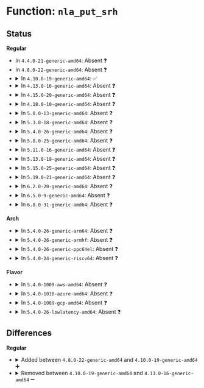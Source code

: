 # Function: <code>nla_put_srh</code>

## Status
<b>Regular</b>
<ul>
<li>
In <code>4.4.0-21-generic-amd64</code>: Absent ❓
</li>
<li>
In <code>4.8.0-22-generic-amd64</code>: Absent ❓
</li>
<li>
<details>
<summary>In <code>4.10.0-19-generic-amd64</code>: ✅</summary>

```c
int nla_put_srh(struct sk_buff * skb, int attrtype, struct seg6_iptunnel_encap * tuninfo)
```

```json
{
  "name": "nla_put_srh",
  "collision_type": "Unique Global",
  "inline_type": "No",
  "funcs": [
    {
      "addr": 18446744071587907456,
      "name": "nla_put_srh",
      "external": true,
      "loc": "net/ipv6/seg6_iptunnel.c:58",
      "file": "net/ipv6/seg6_iptunnel.c",
      "inline": "seen, unknown",
      "caller_inline": [],
      "caller_func": [
        "net/ipv6/seg6_iptunnel.c:seg6_fill_encap_info"
      ]
    }
  ],
  "symbols": [
    {
      "addr": 18446744071587907456,
      "name": "nla_put_srh",
      "section": ".text",
      "bind": "STB_GLOBAL",
      "size": 105
    }
  ]
}
```
</details>
</li>
<li>
<details>
<summary>In <code>4.13.0-16-generic-amd64</code>: Absent ❓</summary>

```json
{
  "name": "nla_put_srh",
  "collision_type": "Unique Static",
  "inline_type": "Full",
  "funcs": [
    {
      "addr": 18446744071588062702,
      "name": "nla_put_srh",
      "external": false,
      "loc": "net/ipv6/seg6_iptunnel.c:54",
      "file": "net/ipv6/seg6_iptunnel.c",
      "inline": "not declared, inlined",
      "caller_inline": [
        "net/ipv6/seg6_iptunnel.c:seg6_fill_encap_info"
      ],
      "caller_func": []
    }
  ],
  "symbols": []
}
```
</details>
</li>
<li>
<details>
<summary>In <code>4.15.0-20-generic-amd64</code>: Absent ❓</summary>

```json
{
  "name": "nla_put_srh",
  "collision_type": "Unique Static",
  "inline_type": "Full",
  "funcs": [
    {
      "addr": 18446744071588601278,
      "name": "nla_put_srh",
      "external": false,
      "loc": "net/ipv6/seg6_iptunnel.c:55",
      "file": "net/ipv6/seg6_iptunnel.c",
      "inline": "not declared, inlined",
      "caller_inline": [
        "net/ipv6/seg6_iptunnel.c:seg6_fill_encap_info"
      ],
      "caller_func": []
    }
  ],
  "symbols": []
}
```
</details>
</li>
<li>
<details>
<summary>In <code>4.18.0-10-generic-amd64</code>: Absent ❓</summary>

```json
{
  "name": "nla_put_srh",
  "collision_type": "Unique Static",
  "inline_type": "Full",
  "funcs": [
    {
      "addr": 18446744071588966468,
      "name": "nla_put_srh",
      "external": false,
      "loc": "net/ipv6/seg6_iptunnel.c:55",
      "file": "net/ipv6/seg6_iptunnel.c",
      "inline": "not declared, inlined",
      "caller_inline": [
        "net/ipv6/seg6_iptunnel.c:seg6_fill_encap_info"
      ],
      "caller_func": []
    }
  ],
  "symbols": []
}
```
</details>
</li>
<li>
<details>
<summary>In <code>5.0.0-13-generic-amd64</code>: Absent ❓</summary>

```json
{
  "name": "nla_put_srh",
  "collision_type": "Unique Static",
  "inline_type": "Full",
  "funcs": [
    {
      "addr": 18446744071589190564,
      "name": "nla_put_srh",
      "external": false,
      "loc": "net/ipv6/seg6_iptunnel.c:55",
      "file": "net/ipv6/seg6_iptunnel.c",
      "inline": "not declared, inlined",
      "caller_inline": [
        "net/ipv6/seg6_iptunnel.c:seg6_fill_encap_info"
      ],
      "caller_func": []
    }
  ],
  "symbols": []
}
```
</details>
</li>
<li>
<details>
<summary>In <code>5.3.0-18-generic-amd64</code>: Absent ❓</summary>

```json
{
  "name": "nla_put_srh",
  "collision_type": "Unique Static",
  "inline_type": "Full",
  "funcs": [
    {
      "addr": 18446744071589644068,
      "name": "nla_put_srh",
      "external": false,
      "loc": "net/ipv6/seg6_iptunnel.c:50",
      "file": "net/ipv6/seg6_iptunnel.c",
      "inline": "not declared, inlined",
      "caller_inline": [
        "net/ipv6/seg6_iptunnel.c:seg6_fill_encap_info"
      ],
      "caller_func": []
    }
  ],
  "symbols": []
}
```
</details>
</li>
<li>
<details>
<summary>In <code>5.4.0-26-generic-amd64</code>: Absent ❓</summary>

```json
{
  "name": "nla_put_srh",
  "collision_type": "Unique Static",
  "inline_type": "Full",
  "funcs": [
    {
      "addr": 18446744071589868276,
      "name": "nla_put_srh",
      "external": false,
      "loc": "net/ipv6/seg6_iptunnel.c:50",
      "file": "net/ipv6/seg6_iptunnel.c",
      "inline": "not declared, inlined",
      "caller_inline": [
        "net/ipv6/seg6_iptunnel.c:seg6_fill_encap_info"
      ],
      "caller_func": []
    }
  ],
  "symbols": []
}
```
</details>
</li>
<li>
<details>
<summary>In <code>5.8.0-25-generic-amd64</code>: Absent ❓</summary>

```json
{
  "name": "nla_put_srh",
  "collision_type": "Unique Static",
  "inline_type": "Full",
  "funcs": [
    {
      "addr": 18446744071590895460,
      "name": "nla_put_srh",
      "external": false,
      "loc": "net/ipv6/seg6_iptunnel.c:50",
      "file": "net/ipv6/seg6_iptunnel.c",
      "inline": "not declared, inlined",
      "caller_inline": [
        "net/ipv6/seg6_iptunnel.c:seg6_fill_encap_info"
      ],
      "caller_func": []
    }
  ],
  "symbols": []
}
```
</details>
</li>
<li>
<details>
<summary>In <code>5.11.0-16-generic-amd64</code>: Absent ❓</summary>

```json
{
  "name": "nla_put_srh",
  "collision_type": "Unique Static",
  "inline_type": "Full",
  "funcs": [
    {
      "addr": 18446744071590956916,
      "name": "nla_put_srh",
      "external": false,
      "loc": "net/ipv6/seg6_iptunnel.c:67",
      "file": "net/ipv6/seg6_iptunnel.c",
      "inline": "not declared, inlined",
      "caller_inline": [
        "net/ipv6/seg6_iptunnel.c:seg6_fill_encap_info"
      ],
      "caller_func": []
    }
  ],
  "symbols": []
}
```
</details>
</li>
<li>
<details>
<summary>In <code>5.13.0-19-generic-amd64</code>: Absent ❓</summary>

```json
{
  "name": "nla_put_srh",
  "collision_type": "Unique Static",
  "inline_type": "Full",
  "funcs": [
    {
      "addr": 18446744071590886948,
      "name": "nla_put_srh",
      "external": false,
      "loc": "net/ipv6/seg6_iptunnel.c:67",
      "file": "net/ipv6/seg6_iptunnel.c",
      "inline": "not declared, inlined",
      "caller_inline": [
        "net/ipv6/seg6_iptunnel.c:seg6_fill_encap_info"
      ],
      "caller_func": []
    }
  ],
  "symbols": []
}
```
</details>
</li>
<li>
<details>
<summary>In <code>5.15.0-25-generic-amd64</code>: Absent ❓</summary>

```json
{
  "name": "nla_put_srh",
  "collision_type": "Unique Static",
  "inline_type": "Full",
  "funcs": [
    {
      "addr": 18446744071591717732,
      "name": "nla_put_srh",
      "external": false,
      "loc": "net/ipv6/seg6_iptunnel.c:68",
      "file": "net/ipv6/seg6_iptunnel.c",
      "inline": "not declared, inlined",
      "caller_inline": [
        "net/ipv6/seg6_iptunnel.c:seg6_fill_encap_info"
      ],
      "caller_func": []
    }
  ],
  "symbols": []
}
```
</details>
</li>
<li>
<details>
<summary>In <code>5.19.0-21-generic-amd64</code>: Absent ❓</summary>

```json
{
  "name": "nla_put_srh",
  "collision_type": "Unique Static",
  "inline_type": "Full",
  "funcs": [
    {
      "addr": 18446744071593418340,
      "name": "nla_put_srh",
      "external": false,
      "loc": "net/ipv6/seg6_iptunnel.c:68",
      "file": "net/ipv6/seg6_iptunnel.c",
      "inline": "not declared, inlined",
      "caller_inline": [
        "net/ipv6/seg6_iptunnel.c:seg6_fill_encap_info"
      ],
      "caller_func": []
    }
  ],
  "symbols": []
}
```
</details>
</li>
<li>
<details>
<summary>In <code>6.2.0-20-generic-amd64</code>: Absent ❓</summary>

```json
{
  "name": "nla_put_srh",
  "collision_type": "Unique Static",
  "inline_type": "Selective",
  "funcs": [
    {
      "addr": 18446744071595329440,
      "name": "nla_put_srh",
      "external": false,
      "loc": "net/ipv6/seg6_iptunnel.c:70",
      "file": "net/ipv6/seg6_iptunnel.c",
      "inline": "not declared, inlined",
      "caller_inline": [],
      "caller_func": [
        "net/ipv6/seg6_iptunnel.c:seg6_fill_encap_info"
      ]
    }
  ],
  "symbols": [
    {
      "addr": 18446744071595329440,
      "name": "nla_put_srh.constprop.0",
      "section": ".text",
      "bind": "STB_LOCAL",
      "size": 126
    }
  ]
}
```
</details>
</li>
<li>
<details>
<summary>In <code>6.5.0-9-generic-amd64</code>: Absent ❓</summary>

```json
{
  "name": "nla_put_srh",
  "collision_type": "Unique Static",
  "inline_type": "Selective",
  "funcs": [
    {
      "addr": 18446744071595724560,
      "name": "nla_put_srh",
      "external": false,
      "loc": "net/ipv6/seg6_iptunnel.c:70",
      "file": "net/ipv6/seg6_iptunnel.c",
      "inline": "not declared, inlined",
      "caller_inline": [],
      "caller_func": [
        "net/ipv6/seg6_iptunnel.c:seg6_fill_encap_info"
      ]
    }
  ],
  "symbols": [
    {
      "addr": 18446744071595724560,
      "name": "nla_put_srh.constprop.0",
      "section": ".text",
      "bind": "STB_LOCAL",
      "size": 126
    }
  ]
}
```
</details>
</li>
<li>
<details>
<summary>In <code>6.8.0-31-generic-amd64</code>: Absent ❓</summary>

```json
{
  "name": "nla_put_srh",
  "collision_type": "Unique Static",
  "inline_type": "Selective",
  "funcs": [
    {
      "addr": 18446744071596572384,
      "name": "nla_put_srh",
      "external": false,
      "loc": "net/ipv6/seg6_iptunnel.c:70",
      "file": "net/ipv6/seg6_iptunnel.c",
      "inline": "not declared, inlined",
      "caller_inline": [],
      "caller_func": [
        "net/ipv6/seg6_iptunnel.c:seg6_fill_encap_info"
      ]
    }
  ],
  "symbols": [
    {
      "addr": 18446744071596572384,
      "name": "nla_put_srh.constprop.0",
      "section": ".text",
      "bind": "STB_LOCAL",
      "size": 126
    }
  ]
}
```
</details>
</li>
</ul>
<b>Arch</b>
<ul>
<li>
<details>
<summary>In <code>5.4.0-26-generic-arm64</code>: Absent ❓</summary>

```json
{
  "name": "nla_put_srh",
  "collision_type": "Unique Static",
  "inline_type": "Full",
  "funcs": [
    {
      "addr": 18446603336503587108,
      "name": "nla_put_srh",
      "external": false,
      "loc": "net/ipv6/seg6_iptunnel.c:50",
      "file": "net/ipv6/seg6_iptunnel.c",
      "inline": "not declared, inlined",
      "caller_inline": [
        "net/ipv6/seg6_iptunnel.c:seg6_fill_encap_info"
      ],
      "caller_func": []
    }
  ],
  "symbols": []
}
```
</details>
</li>
<li>
<details>
<summary>In <code>5.4.0-26-generic-armhf</code>: Absent ❓</summary>

```json
{
  "name": "nla_put_srh",
  "collision_type": "Unique Static",
  "inline_type": "Full",
  "funcs": [
    {
      "addr": 3236232848,
      "name": "nla_put_srh",
      "external": false,
      "loc": "net/ipv6/seg6_iptunnel.c:50",
      "file": "net/ipv6/seg6_iptunnel.c",
      "inline": "not declared, inlined",
      "caller_inline": [
        "net/ipv6/seg6_iptunnel.c:seg6_fill_encap_info"
      ],
      "caller_func": []
    }
  ],
  "symbols": []
}
```
</details>
</li>
<li>
<details>
<summary>In <code>5.4.0-26-generic-ppc64el</code>: Absent ❓</summary>

```json
{
  "name": "nla_put_srh",
  "collision_type": "Unique Static",
  "inline_type": "Full",
  "funcs": [
    {
      "addr": 13835058055297393940,
      "name": "nla_put_srh",
      "external": false,
      "loc": "net/ipv6/seg6_iptunnel.c:50",
      "file": "net/ipv6/seg6_iptunnel.c",
      "inline": "not declared, inlined",
      "caller_inline": [
        "net/ipv6/seg6_iptunnel.c:seg6_fill_encap_info"
      ],
      "caller_func": []
    }
  ],
  "symbols": []
}
```
</details>
</li>
<li>
<details>
<summary>In <code>5.4.0-24-generic-riscv64</code>: Absent ❓</summary>

```json
{
  "name": "nla_put_srh",
  "collision_type": "Unique Static",
  "inline_type": "Full",
  "funcs": [
    {
      "addr": 18446743936279542070,
      "name": "nla_put_srh",
      "external": false,
      "loc": "net/ipv6/seg6_iptunnel.c:50",
      "file": "net/ipv6/seg6_iptunnel.c",
      "inline": "not declared, inlined",
      "caller_inline": [
        "net/ipv6/seg6_iptunnel.c:seg6_fill_encap_info"
      ],
      "caller_func": []
    }
  ],
  "symbols": []
}
```
</details>
</li>
</ul>
<b>Flavor</b>
<ul>
<li>
<details>
<summary>In <code>5.4.0-1009-aws-amd64</code>: Absent ❓</summary>

```json
{
  "name": "nla_put_srh",
  "collision_type": "Unique Static",
  "inline_type": "Full",
  "funcs": [
    {
      "addr": 18446744071589472644,
      "name": "nla_put_srh",
      "external": false,
      "loc": "net/ipv6/seg6_iptunnel.c:50",
      "file": "net/ipv6/seg6_iptunnel.c",
      "inline": "not declared, inlined",
      "caller_inline": [
        "net/ipv6/seg6_iptunnel.c:seg6_fill_encap_info"
      ],
      "caller_func": []
    }
  ],
  "symbols": []
}
```
</details>
</li>
<li>
<details>
<summary>In <code>5.4.0-1010-azure-amd64</code>: Absent ❓</summary>

```json
{
  "name": "nla_put_srh",
  "collision_type": "Unique Static",
  "inline_type": "Full",
  "funcs": [
    {
      "addr": 18446744071589197636,
      "name": "nla_put_srh",
      "external": false,
      "loc": "net/ipv6/seg6_iptunnel.c:50",
      "file": "net/ipv6/seg6_iptunnel.c",
      "inline": "not declared, inlined",
      "caller_inline": [
        "net/ipv6/seg6_iptunnel.c:seg6_fill_encap_info"
      ],
      "caller_func": []
    }
  ],
  "symbols": []
}
```
</details>
</li>
<li>
<details>
<summary>In <code>5.4.0-1009-gcp-amd64</code>: Absent ❓</summary>

```json
{
  "name": "nla_put_srh",
  "collision_type": "Unique Static",
  "inline_type": "Full",
  "funcs": [
    {
      "addr": 18446744071589909508,
      "name": "nla_put_srh",
      "external": false,
      "loc": "net/ipv6/seg6_iptunnel.c:50",
      "file": "net/ipv6/seg6_iptunnel.c",
      "inline": "not declared, inlined",
      "caller_inline": [
        "net/ipv6/seg6_iptunnel.c:seg6_fill_encap_info"
      ],
      "caller_func": []
    }
  ],
  "symbols": []
}
```
</details>
</li>
<li>
<details>
<summary>In <code>5.4.0-26-lowlatency-amd64</code>: Absent ❓</summary>

```json
{
  "name": "nla_put_srh",
  "collision_type": "Unique Static",
  "inline_type": "Full",
  "funcs": [
    {
      "addr": 18446744071589961972,
      "name": "nla_put_srh",
      "external": false,
      "loc": "net/ipv6/seg6_iptunnel.c:50",
      "file": "net/ipv6/seg6_iptunnel.c",
      "inline": "not declared, inlined",
      "caller_inline": [
        "net/ipv6/seg6_iptunnel.c:seg6_fill_encap_info"
      ],
      "caller_func": []
    }
  ],
  "symbols": []
}
```
</details>
</li>
</ul>

## Differences
<b>Regular</b>
<ul>
<li>
<details>
<summary>Added between <code>4.8.0-22-generic-amd64</code> and <code>4.10.0-19-generic-amd64</code> ➕</summary>

```c
int nla_put_srh(struct sk_buff * skb, int attrtype, struct seg6_iptunnel_encap * tuninfo)
```
</details>
</li>
<li>
<details>
<summary>Removed between <code>4.10.0-19-generic-amd64</code> and <code>4.13.0-16-generic-amd64</code> ➖</summary>

```c
int nla_put_srh(struct sk_buff * skb, int attrtype, struct seg6_iptunnel_encap * tuninfo)
```
</details>
</li>
</ul>
